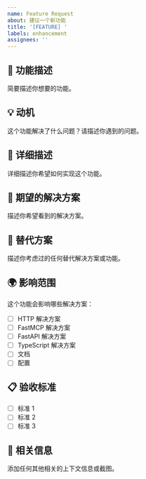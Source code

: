 ```yaml
---
name: Feature Request
about: 建议一个新功能
title: '[FEATURE] '
labels: enhancement
assignees: ''
---
```


## 🚀 功能描述

简要描述你想要的功能。

## 💡 动机

这个功能解决了什么问题？请描述你遇到的问题。

## 📝 详细描述

详细描述你希望如何实现这个功能。

## 🎯 期望的解决方案

描述你希望看到的解决方案。

## 🔄 替代方案

描述你考虑过的任何替代解决方案或功能。

## 🌍 影响范围

这个功能会影响哪些解决方案：

- [ ] HTTP 解决方案
- [ ] FastMCP 解决方案
- [ ] FastAPI 解决方案
- [ ] TypeScript 解决方案
- [ ] 文档
- [ ] 配置

## 📋 验收标准

- [ ] 标准 1
- [ ] 标准 2
- [ ] 标准 3

## 🔗 相关信息

添加任何其他相关的上下文信息或截图。
